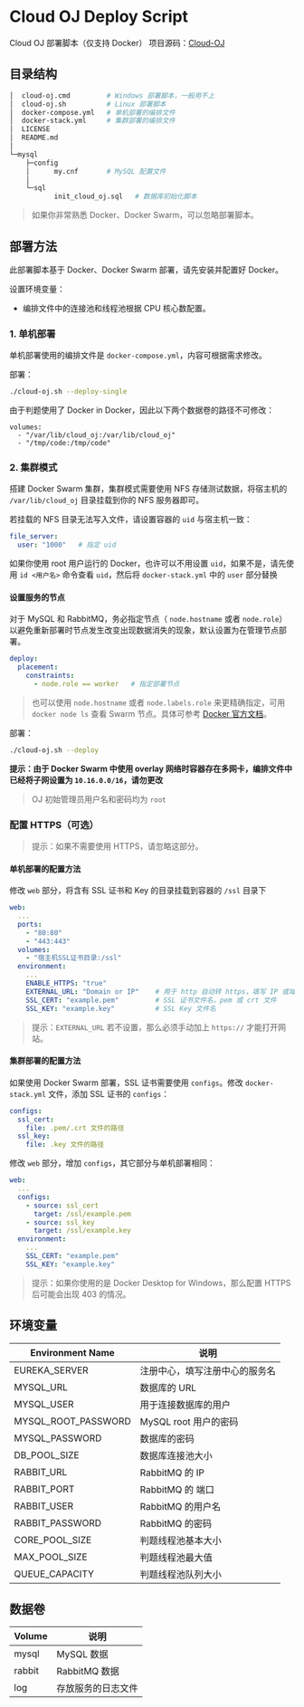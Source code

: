 # Cloud OJ Deploy Script

Cloud OJ 部署脚本（仅支持 Docker）
项目源码：[Cloud-OJ](https://github.com/imcloudfloating/Cloud-OJ)

## 目录结构

```bash
│  cloud-oj.cmd         # Windows 部署脚本，一般用不上
│  cloud-oj.sh          # Linux 部署脚本
│  docker-compose.yml   # 单机部署的编排文件
│  docker-stack.yml     # 集群部署的编排文件
│  LICENSE
│  README.md
│
└─mysql
    ├─config
    │      my.cnf       # MySQL 配置文件
    │
    └─sql
           init_cloud_oj.sql   # 数据库初始化脚本
```

> 如果你非常熟悉 Docker、Docker Swarm，可以忽略部署脚本。

## 部署方法

此部署脚本基于 Docker、Docker Swarm 部署，请先安装并配置好 Docker。

设置环境变量：

- 编排文件中的连接池和线程池根据 CPU 核心数配置。

### 1. 单机部署

单机部署使用的编排文件是 `docker-compose.yml`，内容可根据需求修改。

部署：

```bash
./cloud-oj.sh --deploy-single
```

由于判题使用了 Docker in Docker，因此以下两个数据卷的路径不可修改：

```
volumes:
  - "/var/lib/cloud_oj:/var/lib/cloud_oj"
  - "/tmp/code:/tmp/code"
```

### 2. 集群模式

搭建 Docker Swarm 集群，集群模式需要使用 NFS 存储测试数据，将宿主机的 `/var/lib/cloud_oj` 目录挂载到你的 NFS 服务器即可。

若挂载的 NFS 目录无法写入文件，请设置容器的 `uid` 与宿主机一致：

```yaml
file_server:
  user: "1000"   # 指定 uid
```

如果你使用 root 用户运行的 Docker，也许可以不用设置 `uid`，如果不是，请先使用 `id <用户名>` 命令查看 `uid`，然后将 `docker-stack.yml` 中的 `user` 部分替换

#### 设置服务的节点

对于 MySQL 和 RabbitMQ，务必指定节点（ `node.hostname` 或者 `node.role`）以避免重新部署时节点发生改变出现数据消失的现象，默认设置为在管理节点部署。

```yaml
deploy:
  placement:
    constraints:
      - node.role == worker   # 指定部署节点
```

> 也可以使用 `node.hostname` 或者 `node.labels.role` 来更精确指定，可用 `docker node ls` 查看 Swarm 节点。具体可参考 [Docker 官方文档](https://docs.docker.com/compose/compose-file/#placement)。

部署：

```bash
./cloud-oj.sh --deploy
```

**提示：由于 Docker Swarm 中使用 overlay 网络时容器存在多网卡，编排文件中已经将子网设置为 `10.16.0.0/16`，请勿更改**

> OJ 初始管理员用户名和密码均为 `root`

### 配置 HTTPS（可选）

> 提示：如果不需要使用 HTTPS，请忽略这部分。

#### 单机部署的配置方法

修改 `web` 部分，将含有 SSL 证书和 Key 的目录挂载到容器的 `/ssl` 目录下

```yaml
web:
  ...
  ports: 
    - "80:80"
    - "443:443"
  volumes:
    - "宿主机SSL证书目录:/ssl"
  environment:
    ...
    ENABLE_HTTPS: "true"
    EXTERNAL_URL: "Domain or IP"    # 用于 http 自动转 https，填写 IP 或域名
    SSL_CERT: "example.pem"         # SSL 证书文件名，pem 或 crt 文件
    SSL_KEY: "example.key"          # SSL Key 文件名
```

> 提示：`EXTERNAL_URL` 若不设置，那么必须手动加上 `https://` 才能打开网站。

#### 集群部署的配置方法

如果使用 Docker Swarm 部署，SSL 证书需要使用 `configs`。修改 `docker-stack.yml` 文件，添加 SSL 证书的 `configs`：

```yaml
configs:
  ssl_cert:
    file: .pem/.crt 文件的路径
  ssl_key:
    file: .key 文件的路径
```

修改 `web` 部分，增加 `configs`，其它部分与单机部署相同：

```yaml
web:
  ...
  configs:
    - source: ssl_cert
      target: /ssl/example.pem
    - source: ssl_key
      target: /ssl/example.key
  environment:
    ...
    SSL_CERT: "example.pem"
    SSL_KEY: "example.key"
```

> 提示：如果你使用的是 Docker Desktop for Windows，那么配置 HTTPS 后可能会出现 403 的情况。

## 环境变量

| Environment Name    | 说明
| ------------------- | -------------------------------
| EUREKA_SERVER       | 注册中心，填写注册中心的服务名
| MYSQL_URL           | 数据库的 URL
| MYSQL_USER          | 用于连接数据库的用户
| MYSQL_ROOT_PASSWORD | MySQL root 用户的密码
| MYSQL_PASSWORD      | 数据库的密码
| DB_POOL_SIZE        | 数据库连接池大小
| RABBIT_URL          | RabbitMQ 的 IP
| RABBIT_PORT         | RabbitMQ 的 端口
| RABBIT_USER         | RabbitMQ 的用户名
| RABBIT_PASSWORD     | RabbitMQ 的密码
| CORE_POOL_SIZE      | 判题线程池基本大小
| MAX_POOL_SIZE       | 判题线程池最大值
| QUEUE_CAPACITY      | 判题线程池队列大小

## 数据卷

| Volume    | 说明
| --------- | ----------------------------------
| mysql     | MySQL 数据
| rabbit    | RabbitMQ 数据
| log       | 存放服务的日志文件
